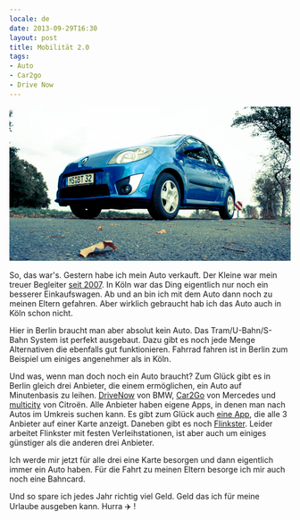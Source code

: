 ```yaml
---
locale: de
date: 2013-09-29T16:30
layout: post
title: Mobilität 2.0
tags:
- Auto
- Car2go
- Drive Now
---
```


<img src='/images/2013-09-29-carless/carless.jpg'/>

So, das war's. Gestern habe ich mein Auto verkauft. Der Kleine war mein treuer Begleiter
[seit 2007](http://blog.wannawork.de/2007/10/20/neuer_twingo/). In Köln war das Ding
eigentlich nur noch ein besserer Einkaufswagen. Ab und an bin ich mit dem Auto dann
noch zu meinen Eltern gefahren. Aber wirklich gebraucht hab ich das Auto auch in Köln
schon nicht.

Hier in Berlin braucht man aber absolut kein Auto. Das Tram/U-Bahn/S-Bahn System ist perfekt
ausgebaut. Dazu gibt es noch jede Menge Alternativen die ebenfalls gut funktionieren. Fahrrad
fahren ist in Berlin zum Beispiel um einiges angenehmer als in Köln.

Und was, wenn man doch noch ein Auto braucht? Zum Glück gibt es in Berlin gleich drei Anbieter,
die einem ermöglichen, ein Auto auf Minutenbasis zu leihen. [DriveNow](https://de.drive-now.com/php/metropolis/registration?language=de_DE&L=0&prc=CHCAMDUNAF)
von BMW, [Car2Go](http://car2go.de) von Mercedes und [multicity](https://www.multicity-carsharing.de/) von
Citroën. Alle Anbieter haben eigene Apps, in denen man nach Autos im Umkreis suchen kann. Es gibt
zum Glück auch [eine App](https://itunes.apple.com/de/app/car-sharing-berlin/id547651186?mt=8), 
die alle 3 Anbieter auf einer Karte anzeigt. Daneben gibt es noch [Flinkster](http://www.flinkster.de/).
Leider arbeitet Flinkster mit festen Verleihstationen, ist aber auch um einiges günstiger als die anderen
drei Anbieter.

Ich werde mir jetzt für alle drei eine Karte besorgen und dann eigentlich immer ein Auto haben. Für
die Fahrt zu meinen Eltern besorge ich mir auch noch eine Bahncard.

Und so spare ich jedes Jahr richtig viel Geld. Geld das ich für meine Urlaube ausgeben kann.
Hurra :airplane: !
